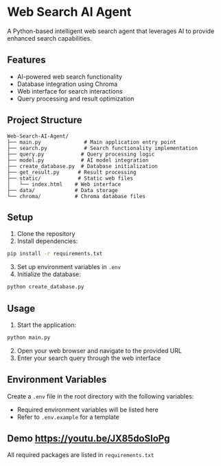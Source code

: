 # Web Search AI Agent

A Python-based intelligent web search agent that leverages AI to provide enhanced search capabilities.

## Features

- AI-powered web search functionality
- Database integration using Chroma
- Web interface for search interactions
- Query processing and result optimization

## Project Structure

```
Web-Search-AI-Agent/
├── main.py              # Main application entry point
├── search.py            # Search functionality implementation
├── query.py            # Query processing logic
├── model.py            # AI model integration
├── create_database.py  # Database initialization
├── get_result.py      # Result processing
├── static/            # Static web files
│   └── index.html    # Web interface
├── data/             # Data storage
└── chroma/           # Chroma database files
```

## Setup

1. Clone the repository
2. Install dependencies:

```bash
pip install -r requirements.txt
```

3. Set up environment variables in `.env`
4. Initialize the database:

```bash
python create_database.py
```

## Usage

1. Start the application:

```bash
python main.py
```

2. Open your web browser and navigate to the provided URL
3. Enter your search query through the web interface

## Environment Variables

Create a `.env` file in the root directory with the following variables:

- Required environment variables will be listed here
- Refer to `.env.example` for a template

## Demo https://youtu.be/JX85doSloPg


All required packages are listed in `requirements.txt`


